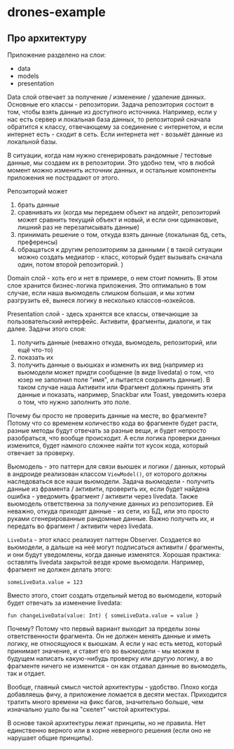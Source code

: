 # drones-example
## Про архитектуру
Приложение разделено на слои:
- data
- models
- presentation

Data слой отвечает за получение / изменение / удаление данных. Основные его классы - репозитории.
Задача репозитория состоит в том, чтобы взять данные из доступного источника. Например, если у нас есть сервер и локальная база данных, то репозиторий сначала обратится к классу, отвечающему за соединение с интернетом, и если интернет есть - сходит в сеть. Если интернета нет - возьмёт данные из локальной базы.

В ситуации, когда нам нужно сгенерировать рандомные / тестовые данные, мы создаем их в репозитории. Это удобно тем, что в любой момент можно изменить источник данных, и остальные компоненты приложения не пострадают от этого.

Репозиторий может 
1) брать данные 
2) сравнивать их (когда мы передаем объект на апдейт, репозиторий может сравнить текущий объект и новый, и если они одинаковые, лишний раз не перезаписывать данные)
3) принимать решение о том, откуда взять данные (локальная бд, сеть, преференсы)
4) обращаться к другим репозиториям за данными ( в такой ситуации можно создать медиатор - класс, который будет вызывать сначала один, потом второй репозиторий. )

Domain слой - хоть его и нет в примере, о нем стоит помнить. В этом слое хранится бизнес-логика приложения. Это оптимально в том случае, если наша вьюмодель слишком большая, и мы хотим разгрузить её, вынеся логику в несколько классов-юзкейсов.

Presentation слой - здесь хранятся все классы, отвечающие за пользовательский интерфейс. Активити, фрагменты, диалоги, и так далее. 
Задачи этого слоя:
1) получить данные (неважно откуда, вьюмодель, репозиторий, или ещё что-то)
2) показать их
3) получить данные о вьюшках и изменить их вид (например из вьюмодели может придти сообщение (в виде livedata) о том, что юзер не заполнил поле "имя", и пытается сохранить данные). В таком случае наша Активити или Фрагмент должны принять эти данные и показать, например, Snackbar или Toast, уведомить юзера о том, что нужно заполнить это поле.

Почему бы просто не проверить данные на месте, во фрагменте? Потому что со временем количество кода во фрагменте будет расти, разные методы будут отвечать за разные вещи, и будет непросто разобраться, что вообще происходит. А если логика проверки данных изменится, будет намного сложнее найти тот кусок кода, который отвечает за проверку.

Вьюмодель - это паттерн для связи вьюшек и логики / данных, который в андроиде реализован классом `ViewModel()`, от которого должны наследоваться все наши вьюмодели.
Задача вьюмодели - получить данные из фрамента / активити, проверить их, если будет найдена ошибка - уведомить фрагмент / активити через livedata.
Также вьюмодель ответственна за получение данных из репозиториев. Ей неважно, откуда приходят данные - из сети, из БД, или это просто руками сгенерированные рандомные данные. Важно получить их, и передать во фрагмент / активити через livedata.

`LiveData` - этот класс реализует паттерн Observer. Создается во вьюмодели, а дальше на неё могут подписаться активити / фрагменты, и они будут уведомлены, когда данные изменятся. Хорошая практика: оставлять livedata закрытой везде кроме вьюмодели. 
Например, фрагмент не должен делать этого:

`someLiveData.value = 123`

Вместо этого, стоит создать отдельный метод во вьюмодели, который будет отвечать за изменение livedata:

`fun changeLiveData(value: Int) {
    someLiveData.value = value
}`

Почему? Потому что первый вариант выходит за пределы зоны ответственности фрагмента. Он не должен менять данные и иметь логику, не относящуюся к вьюшкам. А если у нас есть метод, который принимает значение, и ставит его во вьюмодели - мы можем в будущем написать какую-нибудь проверку или другую логику, а во фрагменте ничего не изменится - он как отдавал данные во вьюмодель, так и отдает.

Вообще, главный смысл чистой архитектуры - удобство. Плохо когда добавляешь фичу, а приложение ломается в десяти местах. Приходится тратить много времени на фикс багов, значительно больше, чем изначально ушло бы на "скелет" чистой архитектуры.

В основе такой архитектуры лежат принципы, но не правила. Нет единственно верного или в корне неверного решения (если оно не нарушает общие принципы).
